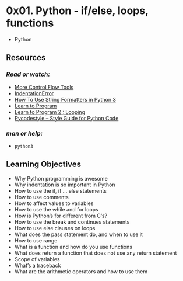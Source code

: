 # __0x01. Python - if/else, loops, functions__
* Python

## __Resources__

### _Read or watch:_

*    [More Control Flow Tools](https://intranet.alxswe.com/rltoken/jpjs5EnZTpBLLEremJYjPQ "Title")
*    [IndentationError](https://intranet.alxswe.com/rltoken/F9n2AE-fpEPzt2PfBMGYAQ "Title")
*    [How To Use String Formatters in Python 3](https://intranet.alxswe.com/rltoken/ZdtRIAkFu8dMBT99DcFBNg "Title")
*    [Learn to Program](https://intranet.alxswe.com/rltoken/ElQgZYNHrLI7kV_ysEB1hQ "Title")
*    [Learn to Program 2 : Looping](https://intranet.alxswe.com/rltoken/ElQgZYNHrLI7kV_ysEB1hQ "Title")
*    [Pycodestyle – Style Guide for Python Code](https://intranet.alxswe.com/rltoken/TuTTnEg_Rwn8U1g3PEsZmA "Title")

### _man or help:_

*    `python3`

## __Learning Objectives__


*    Why Python programming is awesome
*    Why indentation is so important in Python
*    How to use the if, if ... else statements
*    How to use comments
*    How to affect values to variables
*    How to use the while and for loops
*    How is Python’s for different from C‘s?
*    How to use the break and continues statements
*    How to use else clauses on loops
*    What does the pass statement do, and when to use it
*    How to use range
*    What is a function and how do you use functions
*    What does return a function that does not use any return statement
*    Scope of variables
*    What’s a traceback
*    What are the arithmetic operators and how to use them

